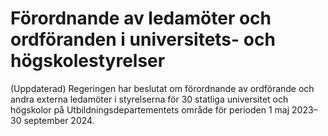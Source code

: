 # Förordnande av ledamöter och ordföranden i universitets- och högskolestyrelser

(Uppdaterad) Regeringen har beslutat om förordnande av ordförande och andra externa ledamöter i styrelserna för 30 statliga universitet och högskolor på Utbildningsdepartementets område för perioden 1 maj 2023–30 september 2024\.
